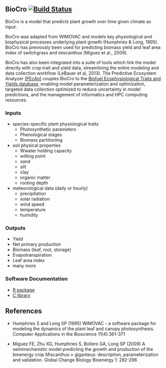 ## BioCro [![Build Status](https://magnum.travis-ci.com/ebimodeling/biocro-dev.svg?token=tjzJV6N6JPssJ6yfYPqH&branch=master)](https://magnum.travis-ci.com/ebimodeling/biocro-dev)

BioCro is a model that predicts plant growth over time given climate as input.


BioCro was adapted from WIMOVAC and models key physiological and biophysical processes underlying plant growth (Humphries & Long, 1995). BioCro has previously been used for predicting biomass yield and leaf area index of switchgrass and miscanthus (Miguez et al., 2009).

BioCro has also been integrated into a suite of tools which link the model directly with crop trait and yield data, streamlining the entire modeling and data collection workflow (LeBauer et al, 2013). The Predictive Ecosystem Analyzer [(PEcAn)](https://github.com/PecanProject/pecan) couples BioCro to the [Biofuel Ecophysiological Traits and Yields database](https://www.betydb.org), enabling model parameterization and optimization, targeted data collection optimized to reduce uncertainty in model predictions, and the management of informatics and HPC computing resources. 

### Inputs
* species-specific plant physiological traits
    * Photosynthetic parameters
    * Phenological stages
    * Biomass partitioning
* soil physical properties
    * Wwater holding capacity
    * wilting point
    * sand
    * silt
    * clay
    * organic matter
    * rooting depth 
* meteorological data (daily or hourly) 
    * precipitation
    * solar radiation
    * wind speed
    * temperature
    * humidity

### Outputs
* Yield
* Net primary production
* Biomass (leaf, root, storage)
* Evapotranspiration
* Leaf area index
* many more

### Software Documentation
* [R package](http://ebimodeling.github.io/biocro/documentation/r/)
* [C library](http://ebimodeling.github.io/biocro/documentation/doxygen/)

## References 
* Humphries S and Long SP (1995) WIMOVAC - a software package for modeling the dynamics of the plant leaf and canopy photosynthesis. Computer Applications in the Bioscience 11(4):361-371

* Miguez FE, Zhu XG, Humphries S, Bollero GA, Long SP (2009) A semimechanistic model predicting the growth and production of the bioenergy crop Miscanthus × giganteus: description, parameterization and validation.  Global Change Biology Bioenergy 1: 282-296
